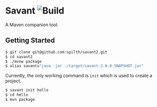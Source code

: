 # Savant ![Build](https://github.com/spilth/savant2/workflows/Build/badge.svg)

A Maven companion tool.

## Getting Started

```bash
$ git clone git@github.com:spilth/savant2.git
$ cd savant2
$ ./mvnw package
$ alias savant="java -jar ./target/savant-2.0.0-SNAPSHOT.jar"
```

Currently, the only working command is `init` which is used to create a project.

```bash
$ savant init hello
$ cd hello
$ mvn package 
```
